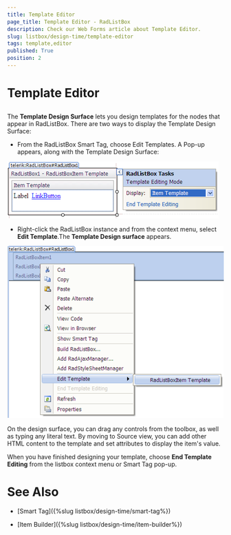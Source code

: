 ```yaml
---
title: Template Editor
page_title: Template Editor - RadListBox
description: Check our Web Forms article about Template Editor.
slug: listbox/design-time/template-editor
tags: template,editor
published: True
position: 2
---
```


# Template Editor



## 

The **Template Design Surface** lets you design templates for the nodes that appear in RadListBox. There are two ways to display the Template Design Surface:

* From the RadListBox Smart Tag, choose Edit Templates. A Pop-up appears, along with the Template Design Surface:

![Template smart tag](images/listbox_item_template_smart_tag.png)



* Right-click the RadListBox instance and from the context menu, select **Edit Template**.The **Template Design surface** appears.

![Template context menu](images/listbox_item_template_context_menu.png)



On the design surface, you can drag any controls from the toolbox, as well as typing any literal text. By moving to Source view, you can add other HTML content to the template and set attributes to display the item's value.

When you have finished designing your template, choose **End Template Editing** from the listbox context menu or Smart Tag pop-up.

# See Also

 * [Smart Tag]({%slug listbox/design-time/smart-tag%})

 * [Item Builder]({%slug listbox/design-time/item-builder%})

